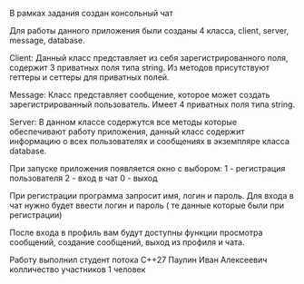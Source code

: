 В рамках задания создан консольный чат

Для работы данного приложения были созданы 4 класса, client, server, message, database.

Сlient:
Данный класс представляет из себя зарегистрированного поля, 
содержит 3 приватных поля типа string. Из методов присутствуют геттеры и сеттеры для приватных полей.

Message:
Класс представляет сообщение, которое может создать зарегистрированный пользователь.
Имеет 4 приватных поля типа string.

Server:
В данном классе содержутся все методы которые обеспечивают работу приложения, 
данный класс содержит информацию о всех пользователях и сообщениях в экземпляре класса database.
	
При запуске приложения появляется окно с выбором:
1 - регистрация пользователя
2 - вход в чат
0 - выход

При регистрации программа запросит имя, логин и пароль.
Для входа в чат нужно будет ввести логин и пароль ( те данные которые были при регистрации)

После входа в профиль вам будут доступны функции просмотра сообщений, создание сообщений, 
 выход из профиля и чата.
 
Работу выполнил студент потока С++27 Паулин Иван Алексеевич
колличество участников 1 человек

 